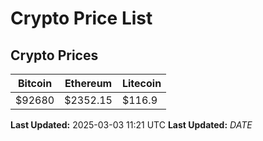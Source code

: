 # Crypto Price List

## Crypto Prices
| Bitcoin | Ethereum | Litecoin |
| ------- | -------- | -------- |
| $92680 | $2352.15 | $116.9 |
**Last Updated:** 2025-03-03 11:21 UTC
**Last Updated:** $DATE$
